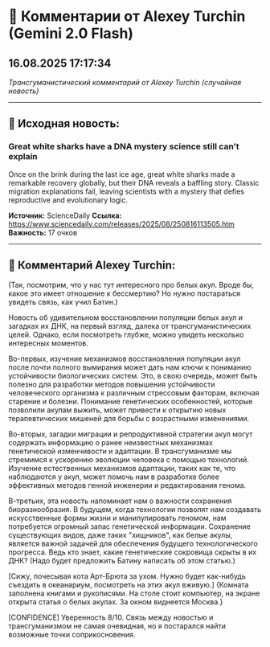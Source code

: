 # 💬 Комментарии от Alexey Turchin (Gemini 2.0 Flash)
## 16.08.2025 17:17:34

*Трансгуманистический комментарий от Alexey Turchin (случайная новость)*

---

## 📰 Исходная новость:

### Great white sharks have a DNA mystery science still can’t explain

Once on the brink during the last ice age, great white sharks made a remarkable recovery globally, but their DNA reveals a baffling story. Classic migration explanations fail, leaving scientists with a mystery that defies reproductive and evolutionary logic.

**Источник:** ScienceDaily
**Ссылка:** https://www.sciencedaily.com/releases/2025/08/250816113505.htm
**Важность:** 17 очков

---

## 💬 Комментарий Alexey Turchin:

(Так, посмотрим, что у нас тут интересного про белых акул. Вроде бы, какое это имеет отношение к бессмертию? Но нужно постараться увидеть связь, как учил Батин.)

Новость об удивительном восстановлении популяции белых акул и загадках их ДНК, на первый взгляд, далека от трансгуманистических целей. Однако, если посмотреть глубже, можно увидеть несколько интересных моментов.

Во-первых, изучение механизмов восстановления популяции акул после почти полного вымирания может дать нам ключи к пониманию устойчивости биологических систем. Это, в свою очередь, может быть полезно для разработки методов повышения устойчивости человеческого организма к различным стрессовым факторам, включая старение и болезни. Понимание генетических особенностей, которые позволили акулам выжить, может привести к открытию новых терапевтических мишеней для борьбы с возрастными изменениями.

Во-вторых, загадки миграции и репродуктивной стратегии акул могут содержать информацию о ранее неизвестных механизмах генетической изменчивости и адаптации. В трансгуманизме мы стремимся к ускорению эволюции человека с помощью технологий. Изучение естественных механизмов адаптации, таких как те, что наблюдаются у акул, может помочь нам в разработке более эффективных методов генной инженерии и редактирования генома.

В-третьих, эта новость напоминает нам о важности сохранения биоразнообразия. В будущем, когда технологии позволят нам создавать искусственные формы жизни и манипулировать геномом, нам потребуется огромный запас генетической информации. Сохранение существующих видов, даже таких "хищников", как белые акулы, является важной задачей для обеспечения будущего технологического прогресса. Ведь кто знает, какие генетические сокровища скрыты в их ДНК? (Надо будет предложить Батину написать об этом статью.)

[Сижу, почесывая кота Арт-Брюта за ухом. Нужно будет как-нибудь съездить в океанариум, посмотреть на этих акул вживую.]
{Комната заполнена книгами и рукописями. На столе стоит компьютер, на экране открыта статья о белых акулах. За окном виднеется Москва.}
 
[CONFIDENCE]
Уверенность 8/10. Связь между новостью и трансгуманизмом не самая очевидная, но я постарался найти возможные точки соприкосновения.

